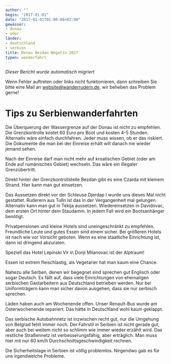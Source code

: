 ```yaml
---
author: ""
begin: "2017-01-01"
date: "2017-01-01T01:00:00+02:00"
gewässer:
- donau
- oder
länder:
- deutschland
- serbien
title: Donau Bezdan Negotin 2017
typen: wanderfahrt
---
```



*Dieser Bericht wurde automatisch migriert*

Wenn Fehler auftreten oder links nicht funktionieren, dann schreiben Sie bitte eine Mail an website@wanderrudern.de, wir beheben das Problem gerne!



# Tips zu Serbienwanderfahrten


Die Überquerung der Wassergrenze auf der Donau ist nicht zu empfehlen. Die Grenzkontrolle kostet 60 Euro pro Boot und kosten 4-5 Stunden. Alternativ wäre einfach durchfahren. Jeder muss wissen, ob er das riskiert. Die Dokumente die man bei der Einreise erhält will danach nie wieder jemand sehen.

Nach der Einreise darf man nicht mehr auf kroatischen Gebiet (oder am Ende auf rumänisches Gebiet) wechseln. Das wäre ein illegaler Grenzübertritt.

Direkt hinter der Grenzkontrollstelle Bezdan gibt es eine Czarda mit kleinem Strand. Hier kann man gut einsetzen.

Das Aussetzen direkt vor der Schleuse Djerdap I wurde uns dieses Mal nicht gestattet. Ruderern aus Tulln ist das in der Vergangenheit mal gelungen. Alternativ kann man gut in Tekija aussetzen. Wiedereinsetzen in Davidovac, dem ersten Ort hinter dem Staudamm. In jedem Fall wird ein Bootsanhänger benötigt.

Privatpensionen und kleine Hotels sind uneingeschränkt zu empfehlen. Freundliche Leute und gutes Essen sind einem sicher. Bei größeren Hotels ist nach wie vor Vorsicht geboten. Wenn es eine staatliche Einrichtung ist, dann ist dringend abzuraten.

Speziell das Hotel Lepinski Vir in Donji Milanovac ist der Alptraum!

Essen ist extrem fleischlastig, als Vegetarier hat man kaum eine Chance.

Nahezu alle Serben, denen wir begegnet sind sprechen gut Englisch oder sogar Deutsch. Es fällt auf, dass viele Einrichtungen von ehemaligen serbischen Gastarbeitern aus Deutschland betrieben werden. Nur bei Uniformträgern kann man sicher davon ausgehen, dass sie nur serbisch sprechen.

Läden haben auch am Wochenende offen. Unser Renault-Bus wurde am Osterwochenende repariert. Das hätte in Deutschland wohl kaum geklappt.

Das serbische Autobahnnetz ist inzwischen recht gut, nur die Umgehung von Belgrad fehlt immer noch. Der Fahrstil in Serbien ist nicht gerade gut, aber auch bei weitem nicht so schlimm wie immer wieder erzählt wird. Das restliche Straßennetz ist verbesserungsfähig, aber erträglich. Man muss hier mit nur 60 km/h Durchschnittsgeschwindigkeit rechnen.

Die Sicherheitslage in Serbien ist völlig problemlos. Nirgendwo gab es für uns irgendwelche Probleme.
